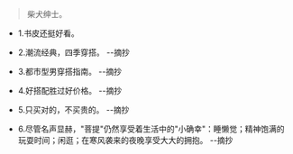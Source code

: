 >柴犬绅士。

- 1.书皮还挺好看。

- 2.潮流经典，四季穿搭。 --摘抄

- 3.都市型男穿搭指南。 --摘抄

- 4.好搭配胜过好价格。 --摘抄

- 5.只买对的，不买贵的。 --摘抄

- 6.尽管名声显赫，"菩提"仍然享受着生活中的"小确幸"：睡懒觉；精神饱满的玩耍时间；闲逛；在寒风袭来的夜晚享受大大的拥抱。 --摘抄
